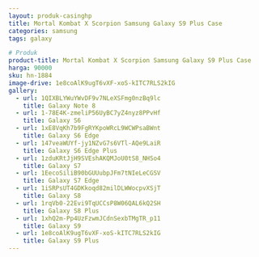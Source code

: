 ```yaml
---
layout: produk-casinghp
title: Mortal Kombat X Scorpion Samsung Galaxy S9 Plus Case
categories: samsung
tags: galaxy

# Produk
product-title: Mortal Kombat X Scorpion Samsung Galaxy S9 Plus Case
harga: 90000
sku: hn-1884
image-drive: 1e8coAlK9ugT6vXF-xoS-kITC7RLS2kIG
gallery:
  - url: 1QIXBLYWuYWvDF9v7NLeXSFmg0nzBq9lc
    title: Galaxy Note 8
  - url: 1-78E4K-zmeliP56UyBC7yZ4nyz8PPvHf
    title: Galaxy S6
  - url: 1xE8VqKh7b9FgRYKpoWRcL9WCWPsaBWnt
    title: Galaxy S6 Edge
  - url: 147veaWUYf-jy1NZvG7s6VTl-AQe9LaiR
    title: Galaxy S6 Edge Plus
  - url: 1zduKRtJjH9SVEshAKQMJoU0tS8_NHSo4
    title: Galaxy S7
  - url: 1EecoSiliB90bGUUubpJFm7tNIeLeCGSV
    title: Galaxy S7 Edge
  - url: 1iSRPsUT4GDKkoqd82milDLWWocpvXSjT
    title: Galaxy S8
  - url: 1rqVb0-22Evi9TqUCCsP8W06QAL6kQ2SH
    title: Galaxy S8 Plus
  - url: 1xhQ2m-Pp4UzFzwmJCdnSexbTMgTR_p11
    title: Galaxy S9
  - url: 1e8coAlK9ugT6vXF-xoS-kITC7RLS2kIG
    title: Galaxy S9 Plus
---
```

